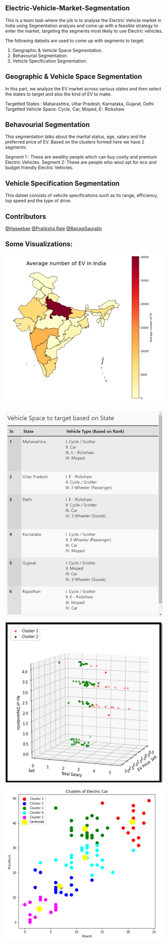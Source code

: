 ## Electric-Vehicle-Market-Segmentation

This is a team task where the job is to analyse the Electric Vehicle market in India using Segmentation analysis and come up with a feasible strategy to enter the market, targeting the segments most likely to use Electric vehicles. 

The following datsets are used to come up with segments to target:
1. Geographic & Vehicle Space Segmentation.
2. Behavourial Segmentation.
3. Vehicle Specification Segmentation.

##  Geographic & Vehicle Space Segmentation

In this part, we analyze the EV market across various states and then select the states to target and also the kind of EV to make.

Targetted States : Maharashtra, Uttar Pradesh, Karnataka, Gujarat, Delhi
Targetted Vehicle Space: Cycle, Car, Moped, E- Rickshaw

## Behavourial Segmentation

This segmentation talks about the marital status, age, salary and the preferred price of EV. Based on the clusters formed here we have 2 segments:

Segment 1 : These are wealthy people which can buy costly and premium Electric Vehicles.
Segment 2: These are people who woul opt for eco and budget friendly Electric Vehicles.

## Vehicle Specification Segmentation

This datset consists of vehcile specifications such as its range, efficiency, top speed and the type of drive. 

## Contributors 
[@Haseebae](https://github.com/Haseebae)
[@Pratiksha Rale](https://github.com/Pratiksha228)
[@BairagiSaurabh](https://github.com/BairagiSaurabh)

## Some Visualizations:

![1](EV.PNG)

![2](table_chart.png)

![3](cluster1.PNG)

![4](cluster2.PNG)
